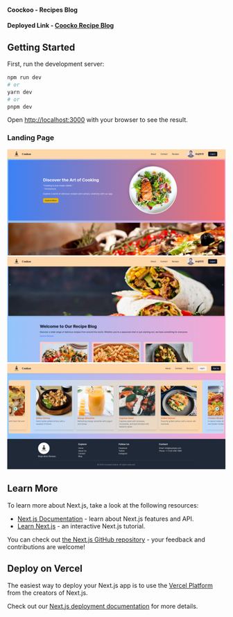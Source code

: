 #### Coockoo - Recipes Blog

#### Deployed Link - [Coocko Recipe Blog](https://recipies-blogs.vercel.app/)

## Getting Started

First, run the development server:

```bash
npm run dev
# or
yarn dev
# or
pnpm dev
```

Open [http://localhost:3000](http://localhost:3000) with your browser to see the result.

### Landing Page

<div class="flex">
    <img src="./assets/Landing%20Page.png" alt="Landing Page 1" class="w-full">
    <img src="./assets/Carousel%20and%20Category.png" alt="Landing Page 2" class="w-full">
    <img src="./assets/Lower%20Carousel.png" alt="Landing Page 3" class="w-full">
</div>


## Learn More

To learn more about Next.js, take a look at the following resources:

- [Next.js Documentation](https://nextjs.org/docs) - learn about Next.js features and API.
- [Learn Next.js](https://nextjs.org/learn) - an interactive Next.js tutorial.

You can check out [the Next.js GitHub repository](https://github.com/vercel/next.js/) - your feedback and contributions are welcome!

## Deploy on Vercel

The easiest way to deploy your Next.js app is to use the [Vercel Platform](https://vercel.com/new?utm_medium=default-template&filter=next.js&utm_source=create-next-app&utm_campaign=create-next-app-readme) from the creators of Next.js.

Check out our [Next.js deployment documentation](https://nextjs.org/docs/deployment) for more details.

